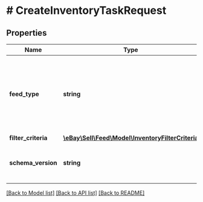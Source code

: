 # # CreateInventoryTaskRequest

## Properties

Name | Type | Description | Notes
------------ | ------------- | ------------- | -------------
**feed_type** | **string** | The feed type associated with the inventory task you are about to create. Presently, only one feed type is available:&lt;br&gt;&lt;ul&gt;&lt;li&gt;&lt;code&gt;LMS_ACTIVE_INVENTORY_REPORT&lt;/code&gt;&lt;/li&gt;&lt;/ul&gt;See &lt;a href&#x3D;\&quot;/api-docs/sell/static/feed/lms-feeds-quick-reference.html#merchant-data-reports-download-feed-types\&quot; target&#x3D;\&quot;_blank\&quot;&gt;Report download feed types&lt;/a&gt; for more information. | [optional]
**filter_criteria** | [**\eBay\Sell\Feed\Model\InventoryFilterCriteria**](InventoryFilterCriteria.md) |  | [optional]
**schema_version** | **string** | The version number of the inventory task to use for the &lt;b&gt;feedType&lt;/b&gt;.&lt;br&gt;&lt;br&gt;&lt;span class&#x3D;\&quot;tablenote\&quot;&gt;&lt;b&gt;Note:&lt;/b&gt; This field &lt;b&gt;must&lt;/b&gt; have a value of &lt;code&gt;1.0&lt;/code&gt;.&lt;/span&gt; | [optional]

[[Back to Model list]](../../README.md#models) [[Back to API list]](../../README.md#endpoints) [[Back to README]](../../README.md)
